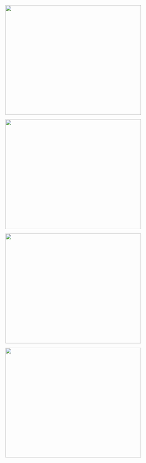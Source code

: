 <a href='http://www.youtube.com/watch?feature=player_embedded&v=jdIgZyz08FA' target='_blank'><img src='http://img.youtube.com/vi/jdIgZyz08FA/0.jpg' width='425' height=344 /></a>

<a href='http://www.youtube.com/watch?feature=player_embedded&v=O6B60Q8Q6UM' target='_blank'><img src='http://img.youtube.com/vi/O6B60Q8Q6UM/0.jpg' width='425' height=344 /></a>

<a href='http://www.youtube.com/watch?feature=player_embedded&v=PMqz1F2-ZwI' target='_blank'><img src='http://img.youtube.com/vi/PMqz1F2-ZwI/0.jpg' width='425' height=344 /></a>

<a href='http://www.youtube.com/watch?feature=player_embedded&v=zOfiCPwY2L8' target='_blank'><img src='http://img.youtube.com/vi/zOfiCPwY2L8/0.jpg' width='425' height=344 /></a>